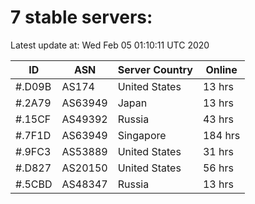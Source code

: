 # 7 stable servers:

Latest update at: Wed Feb 05 01:10:11 UTC 2020

| ID | ASN | Server Country | Online |
| -- | --- | -------------- | ------ |
| #.D09B | AS174 | United States | 13 hrs |
| #.2A79 | AS63949 | Japan | 13 hrs |
| #.15CF | AS49392 | Russia | 43 hrs |
| #.7F1D | AS63949 | Singapore | 184 hrs |
| #.9FC3 | AS53889 | United States | 31 hrs |
| #.D827 | AS20150 | United States | 56 hrs |
| #.5CBD | AS48347 | Russia | 13 hrs |

